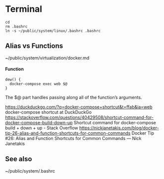 # Terminal

```
cd
rm .bashrc
ln -s ~/public/system/linux/.bashrc .bashrc
```


## Alias vs Functions

~/public/system/virtualization/docker.md


#### Function

```
dew() {
  docker-compose exec web $@
}
```

The $@ part handles passing along all of the function’s arguments. 

https://duckduckgo.com/?q=docker-compose+shortcut&t=ffab&ia=web
docker-compose shortcut at DuckDuckGo
https://stackoverflow.com/questions/40429508/shortcut-command-for-docker-compose-build-down-up
Shortcut command for docker-compose build + down + up - Stack Overflow
https://nickjanetakis.com/blog/docker-tip-26-alias-and-function-shortcuts-for-common-commands
Docker Tip #26: Alias and Function Shortcuts for Common Commands — Nick Janetakis

## See also

~/public/system/.bashrc

